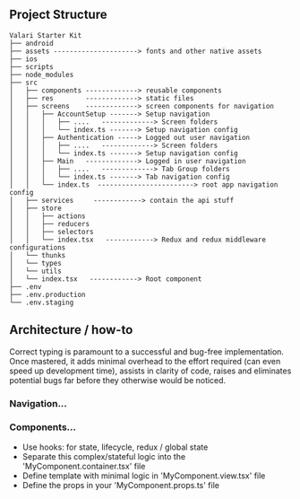 ## Project Structure

```
Valari Starter Kit
├── android
├── assets ---------------------> fonts and other native assets
├── ios
├── scripts
├── node_modules
├── src
│   ├── components -------------> reusable components
│   ├── res        -------------> static files
│   ├── screens    -------------> screen components for navigation
│   │   ├── AccountSetup -------> Setup navigation
│   │   │   ├── ....   -------------> Screen folders
│   │   │   └── index.ts -------> Setup navigation config
│   │   ├── Authentication -----> Logged out user navigation
│   │   │   ├── ....   -------------> Screen folders
│   │   │   └── index.ts -------> Setup navigation config
│   │   ├── Main   -------------> Logged in user navigation
│   │   │   ├── ....   -------------> Tab Group folders
│   │   │   └── index.ts -------> Tab navigation config
│   │   └── index.ts  ------------------------> root app navigation config
│   ├── services     ------------> contain the api stuff
│   ├── store
│   │   ├── actions
│   │   ├── reducers
│   │   ├── selectors
│   │   └── index.tsx   ------------> Redux and redux middleware configurations
│   └── thunks
│   └── types
│   └── utils
│   └── index.tsx   ------------> Root component
├── .env
├── .env.production
└── .env.staging
```


## Architecture / how-to

Correct typing is paramount to a successful and bug-free implementation.  Once mastered, it adds
minimal overhead to the effort required (can even speed up development time), assists in
clarity of code, raises and eliminates potential bugs far before they otherwise would be noticed.

### Navigation...

### Components...

 - Use hooks: for state, lifecycle, redux / global state
 - Separate this complex/stateful logic into the 'MyComponent.container.tsx' file
 - Define template with minimal logic in 'MyComponent.view.tsx' file
 - Define the props in your 'MyComponent.props.ts' file